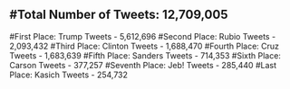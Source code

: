 #Total Number of Tweets: 12,709,005 
---
#First Place: Trump Tweets - 5,612,696
#Second Place: Rubio Tweets - 2,093,432
#Third Place: Clinton Tweets - 1,688,470
#Fourth Place: Cruz Tweets - 1,683,639
#Fifth Place: Sanders Tweets - 714,353
#Sixth Place: Carson Tweets - 377,257
#Seventh Place: Jeb! Tweets - 285,440
#Last Place: Kasich Tweets - 254,732
